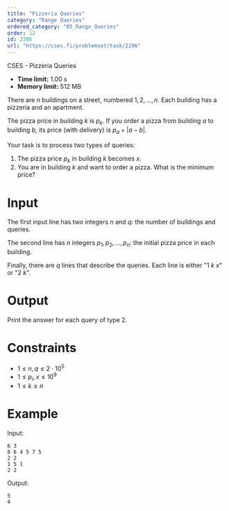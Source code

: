 ```yaml
---
title: "Pizzeria Queries"
category: "Range Queries"
ordered_category: "05_Range_Queries"
order: 12
id: 2206
url: "https://cses.fi/problemset/task/2206"
---
```


CSES - Pizzeria Queries

  * **Time limit:** 1.00 s
  * **Memory limit:** 512 MB

There are $n$ buildings on a street, numbered $1,2,\dots,n$. Each building has
a pizzeria and an apartment.

The pizza price in building $k$ is $p_k$. If you order a pizza from building
$a$ to building $b$, its price (with delivery) is $p_a+|a-b|$.

Your task is to process two types of queries:

  1. The pizza price $p_k$ in building $k$ becomes $x$.
  2. You are in building $k$ and want to order a pizza. What is the minimum price?

# Input

The first input line has two integers $n$ and $q$: the number of buildings and
queries.

The second line has $n$ integers $p_1,p_2,\dots,p_n$: the initial pizza price
in each building.

Finally, there are $q$ lines that describe the queries. Each line is either "1
$k$ $x$" or "2 $k$".

# Output

Print the answer for each query of type 2.

# Constraints

  * $1 \le n,q \le 2 \cdot 10^5$
  * $1 \le p_i, x \le 10^9$
  * $1 \le k \le n$

# Example

Input:

    
    
    6 3
    8 6 4 5 7 5
    2 2
    1 5 1
    2 2
    

Output:

    
    
    5
    4
    

